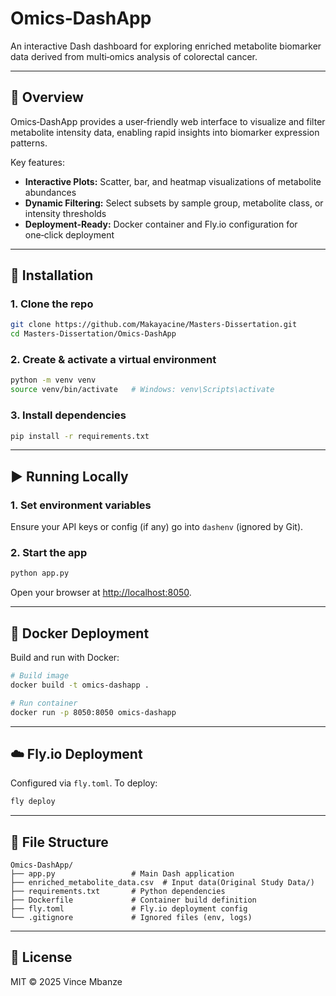 # Omics‑DashApp

An interactive Dash dashboard for exploring enriched metabolite biomarker data derived from multi‑omics analysis of colorectal cancer.

---

## 🚀 Overview

Omics‑DashApp provides a user‑friendly web interface to visualize and filter metabolite intensity data, enabling rapid insights into biomarker expression patterns.

Key features:

* **Interactive Plots:** Scatter, bar, and heatmap visualizations of metabolite abundances
* **Dynamic Filtering:** Select subsets by sample group, metabolite class, or intensity thresholds
* **Deployment‑Ready:** Docker container and Fly.io configuration for one‑click deployment

---

## 🔧 Installation

### 1. Clone the repo

```bash
git clone https://github.com/Makayacine/Masters-Dissertation.git
cd Masters-Dissertation/Omics-DashApp
```

### 2. Create & activate a virtual environment

```bash
python -m venv venv
source venv/bin/activate   # Windows: venv\Scripts\activate
```

### 3. Install dependencies

```bash
pip install -r requirements.txt
```

---

## ▶️ Running Locally

### 1. Set environment variables

Ensure your API keys or config (if any) go into `dashenv` (ignored by Git).

### 2. Start the app

```bash
python app.py
```

Open your browser at [http://localhost:8050](http://localhost:8050).

---

## 🐳 Docker Deployment

Build and run with Docker:

```bash
# Build image
docker build -t omics-dashapp .

# Run container
docker run -p 8050:8050 omics-dashapp
```

---

## ☁️ Fly.io Deployment

Configured via `fly.toml`. To deploy:

```bash
fly deploy
```

---

## 📁 File Structure

```plaintext
Omics-DashApp/
├── app.py                 # Main Dash application
├── enriched_metabolite_data.csv  # Input data(Original Study Data/)
├── requirements.txt       # Python dependencies
├── Dockerfile             # Container build definition
├── fly.toml               # Fly.io deployment config
└── .gitignore             # Ignored files (env, logs)
```

---

## 📝 License

MIT © 2025 Vince Mbanze

